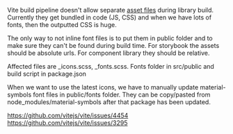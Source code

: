 Vite build pipeline doesn't allow separate [asset files](https://vitejs.dev/config/build-options.html#build-assetsinlinelimit) during library build.
Currently they get bundled in code (JS, CSS) and when we have lots of fonts, then the outputted CSS is huge.

The only way to not inline font files is to put them in public folder and to make sure they can't be found during build time.
For storybook the assets should be absolute urls. For component library they should be relative.

Affected files are \_icons.scss, \_fonts.scss. Fonts folder in src/public and build script in package.json

When we want to use the latest icons, we have to manually update material-symbols font files in public/fonts folder. They can be copy/pasted from node_modules/material-symbols after that package has been updated.

https://github.com/vitejs/vite/issues/4454
https://github.com/vitejs/vite/issues/3295
